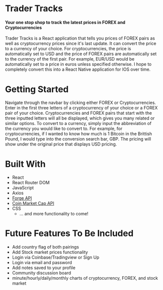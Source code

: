 # Trader Tracks

#### Your one stop shop to track the latest prices in FOREX and Cryptocurrencies

Trader Tracks is a React application that tells you prices of FOREX pairs as well as cryptocurrency prices since it's last update. It can convert the price to a currency of your choice. For cryptocurrencies, the price is automatically set to USD and the price of FOREX pairs are automatically set to the currency of the first pair. For example, EUR/USD would be automatically set to a price in euros unless specified otherwise. I hope to completely convert this into a React Native application for IOS over time.

# Getting Started

Navigate through the navbar by clicking either FOREX or Cryptocurrencies. Enter in the first three letters of a cryptocurrency of your choice or a FOREX pair of your choice. Cryptocurrencies and FOREX pairs that start with the three inputted letters will all be displayed, which gives you many related or similar options. To convert to a currency, simply input the abbreviation of the currency you would like to convert to. For example, for cryptocurrencies, if I wanted to know how much is 1 Bitcoin in the Brittish Pound, I would type into the conversion search bar, GBP. The pricing will show under the original price that displays USD pricing.

# Built With

* React
* React Router DOM
* JavaScript
* Axios
* [Forge API](https://1forge.com/forex-data-api/api-documentation)
* [Coin Market Cap API](https://coinmarketcap.com/api/)
* CSS
  * ... and more functionality to come!

# Future Features To Be Included

* Add country flag of both pairings 
* Add Stock market prices functionality
* Login via Coinbase/Tradingview or Sign Up
* Login via email and password
* Add notes saved to your profile
* Community discussion board
* minute/hourly/daily/monthly charts of cryptocurrency, FOREX, and stock market
